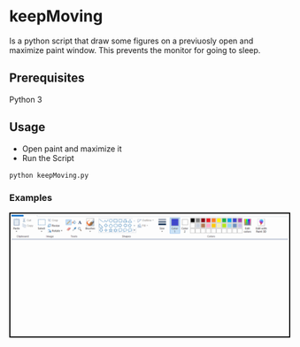 <style>
img {
  border: solid 2px #000;
  padding: 2px;
  width: 500px !important;
}
</style>

# keepMoving

Is a python script that draw some figures on a previuosly open and maximize paint window. This prevents the monitor for going to sleep.

## Prerequisites

Python 3

## Usage

- Open paint and maximize it
- Run the Script

```bash
python keepMoving.py
```

### Examples

![Example](example.gif)
